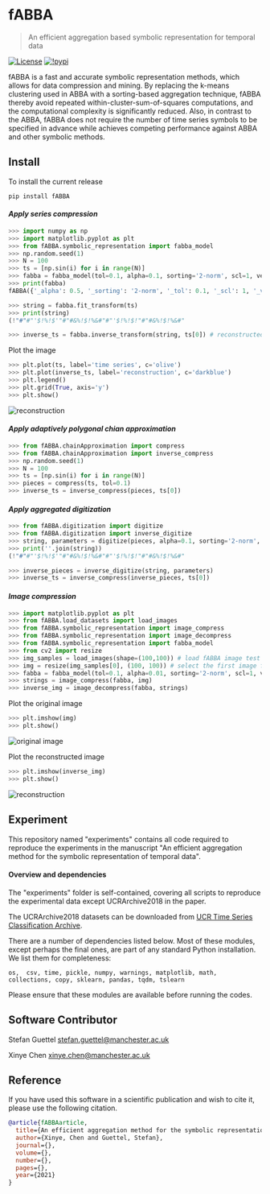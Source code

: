 fABBA
======================================

> An efficient aggregation based symbolic representation for temporal data


[![License](https://img.shields.io/badge/License-BSD%203--Clause-blue.svg)](https://opensource.org/licenses/BSD-3-Clause)
[![!pypi](https://img.shields.io/pypi/v/fABBA?color=orange)](https://pypi.org/project/fABBA/)


fABBA is a fast and accurate symbolic representation methods, which allows for data compression and mining. 
By replacing the k-means clustering used in ABBA with a sorting-based aggregation technique, fABBA thereby
avoid repeated within-cluster-sum-of-squares computations, and the computational complexity is significantly reduced.
Also, in contrast to the ABBA, fABBA does not require the number of time series symbols to be specified in
advance while achieves competing performance against ABBA and other symbolic methods. 



## Install
To install the current release
```
pip install fABBA
```


#### *Apply series compression*

```python
>>> import numpy as np
>>> import matplotlib.pyplot as plt
>>> from fABBA.symbolic_representation import fabba_model
>>> np.random.seed(1)
>>> N = 100
>>> ts = [np.sin(i) for i in range(N)]
>>> fabba = fabba_model(tol=0.1, alpha=0.1, sorting='2-norm', scl=1, verbose=1, max_len=np.inf, string_form=True)
>>> print(fabba)
fABBA({'_alpha': 0.5, '_sorting': '2-norm', '_tol': 0.1, '_scl': 1, '_verbose': 1, '_max_len': inf, '_string_form': True, '_n_jobs': 1})

>>> string = fabba.fit_transform(ts)
>>> print(string)
(!"#"#"'$!%!$'"#"#&%!$!%&#"#"'$!%!$!"#"#&%!$!%&#"

>>> inverse_ts = fabba.inverse_transform(string, ts[0]) # reconstructed time series

```

Plot the image
```python
>>> plt.plot(ts, label='time series', c='olive')
>>> plt.plot(inverse_ts, label='reconstruction', c='darkblue')
>>> plt.legend()
>>> plt.grid(True, axis='y')
>>> plt.show()
```

![reconstruction](https://raw.githubusercontent.com/nla-group/fABBA/master/fig/demo.png?token=AKE3UMQFBJ7W4ML3N4LQ3KDBHOFE6)


#### *Apply adaptively polygonal chian approximation*

```python
>>> from fABBA.chainApproximation import compress
>>> from fABBA.chainApproximation import inverse_compress
>>> np.random.seed(1)
>>> N = 100
>>> ts = [np.sin(i) for i in range(N)]
>>> pieces = compress(ts, tol=0.1)
>>> inverse_ts = inverse_compress(pieces, ts[0])
```


#### *Apply aggregated digitization*

```python
>>> from fABBA.digitization import digitize
>>> from fABBA.digitization import inverse_digitize
>>> string, parameters = digitize(pieces, alpha=0.1, sorting='2-norm', scl=1) # pieces from aforementioned compression
>>> print(''.join(string))
(!"#"#"'$!%!$'"#"#&%!$!%&#"#"'$!%!$!"#"#&%!$!%&#"

>>> inverse_pieces = inverse_digitize(string, parameters)
>>> inverse_ts = inverse_compress(inverse_pieces, ts[0])
```


#### *Image compression*
```python
>>> import matplotlib.pyplot as plt
>>> from fABBA.load_datasets import load_images
>>> from fABBA.symbolic_representation import image_compress
>>> from fABBA.symbolic_representation import image_decompress
>>> from fABBA.symbolic_representation import fabba_model
>>> from cv2 import resize
>>> img_samples = load_images(shape=(100,100)) # load fABBA image test samples
>>> img = resize(img_samples[0], (100, 100)) # select the first image for test
>>> fabba = fabba_model(tol=0.1, alpha=0.01, sorting='2-norm', scl=1, verbose=1, max_len=np.inf, string_form=True)
>>> strings = image_compress(fabba, img)
>>> inverse_img = image_decompress(fabba, strings)
```

Plot the original image
```python
>>> plt.imshow(img)
>>> plt.show()
```

![original image](https://raw.githubusercontent.com/nla-group/fABBA/master/fig/img.png?token=AKE3UMVCUIERBFTZJDJKZCTBHOE6K)


Plot the reconstructed image
```python
>>> plt.imshow(inverse_img)
>>> plt.show()
```


![reconstruction](https://raw.githubusercontent.com/nla-group/fABBA/master/fig/inverse_img.png?token=AKE3UMS7KL6DK6CK4X5A2QLBHOE7E)

## Experiment

This repository named "experiments" contains all code required to reproduce the experiments in the manuscript 
"An efficient aggregation method for the symbolic representation of temporal data".

#### Overview and dependencies

The "experiments" folder is self-contained, covering all scripts to reproduce the experimental data except UCRArchive2018 in the paper.

The UCRArchive2018 datasets can be downloaded from [UCR Time Series Classification Archive](https://www.cs.ucr.edu/~eamonn/time_series_data_2018/).

There are a number of dependencies listed below. Most of these modules, except perhaps the final ones, are part of any standard Python installation. We list them for completeness:

`os,  csv, time, pickle, numpy, warnings, matplotlib, math, collections, copy, sklearn, pandas, tqdm, tslearn`

Please ensure that these modules are available before running the codes.


## Software Contributor

Stefan Guettel <stefan.guettel@manchester.ac.uk>

Xinye Chen <xinye.chen@manchester.ac.uk>



## Reference


If you have used this software in a scientific publication and wish to cite it, 
please use the following citation.

```bibtex
@article{fABBAarticle,
  title={An efficient aggregation method for the symbolic representation of temporal data},
  author={Xinye, Chen and Guettel, Stefan},
  journal={},
  volume={},
  number={},
  pages={},
  year={2021}
}
```

